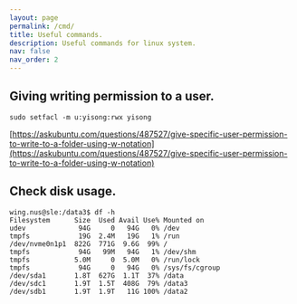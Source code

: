 ```yaml
---
layout: page
permalink: /cmd/
title: Useful commands. 
description: Useful commands for linux system. 
nav: false
nav_order: 2
---
```


## Giving writing permission to a user.

`sudo setfacl -m u:yisong:rwx yisong`

[https://askubuntu.com/questions/487527/give-specific-user-permission-to-write-to-a-folder-using-w-notation](https://askubuntu.com/questions/487527/give-specific-user-permission-to-write-to-a-folder-using-w-notation)


## Check disk usage. 

```
wing.nus@sle:/data3$ df -h
Filesystem      Size  Used Avail Use% Mounted on
udev             94G     0   94G   0% /dev
tmpfs            19G  2.4M   19G   1% /run
/dev/nvme0n1p1  822G  771G  9.6G  99% /
tmpfs            94G   99M   94G   1% /dev/shm
tmpfs           5.0M     0  5.0M   0% /run/lock
tmpfs            94G     0   94G   0% /sys/fs/cgroup
/dev/sda1       1.8T  627G  1.1T  37% /data
/dev/sdc1       1.9T  1.5T  408G  79% /data3
/dev/sdb1       1.9T  1.9T   11G 100% /data2
```




